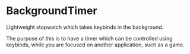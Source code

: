 # BackgroundTimer
Lightweight stopwatch which takes keybinds in the background.

The purpose of this is to have a timer which can be controlled using keybinds, while you are focused on another application, such as a game.
